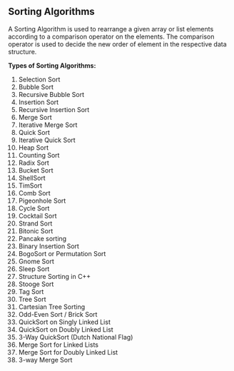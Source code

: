 ## Sorting Algorithms

A Sorting Algorithm is used to rearrange a given array or list elements according to a comparison operator on the elements. The comparison operator is used to decide the new order of element in the respective data structure.

**Types of Sorting Algorithms:**

1. Selection Sort
2. Bubble Sort
3. Recursive Bubble Sort
4. Insertion Sort
5. Recursive Insertion Sort
6. Merge Sort
7. Iterative Merge Sort
8. Quick Sort
9. Iterative Quick Sort
10. Heap Sort
11. Counting Sort
12. Radix Sort
13. Bucket Sort
14. ShellSort
15. TimSort
16. Comb Sort
17. Pigeonhole Sort
18. Cycle Sort
19. Cocktail Sort
20. Strand Sort
21. Bitonic Sort
22. Pancake sorting
23. Binary Insertion Sort
24. BogoSort or Permutation Sort
25. Gnome Sort
26. Sleep Sort
27. Structure Sorting in C++
28. Stooge Sort
29. Tag Sort
30. Tree Sort
31. Cartesian Tree Sorting
32. Odd-Even Sort / Brick Sort
33. QuickSort on Singly Linked List
34. QuickSort on Doubly Linked List
35. 3-Way QuickSort (Dutch National Flag)
36. Merge Sort for Linked Lists
37. Merge Sort for Doubly Linked List
38. 3-way Merge Sort

